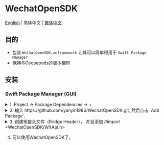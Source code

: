 # WechatOpenSDK

[English](README.md) | 简体中文 | [繁体中文](README_zh-CHT.md)

## 目的

- 包装 `WeChatOpenSDK.xcframework` 让其可以简单得用于 `Swift Package Manager`
- 保持与Cocoapods的版本相同

## 安装
### Swift Package Manager (GUI)


<details><summary> 1. Project -> Package Dependencies -> + </summary>
<p>
<img width="580" alt="image" src="https://user-images.githubusercontent.com/1109143/229008330-c7080531-55ac-4431-8748-bd6ab314d990.png">
</p>
</details> 

 
<details><summary> 2. 输入 https://github.com/yanyin1986/WechatOpenSDK.git, 然后点击 `Add Package`. </summary>
<p>
<img width="580" alt="image" src="https://user-images.githubusercontent.com/1109143/229008672-1144a5f7-4099-4ac0-ae4a-8c75cac4eec5.png">
</p>
</details> 


<details><summary> 3. 创建桥接头文件（Bridge Header）， 并且添加 #import &lt;WechatOpenSDK/WXApi.h&gt; </summary>
<p>
<img width="580" alt="image" src="https://github.com/user-attachments/assets/e5552acc-b7d2-46e6-a7c4-59b85ac45beb" />
</p>
</details> 


4. 可以使用WechatOpenSDK了。
